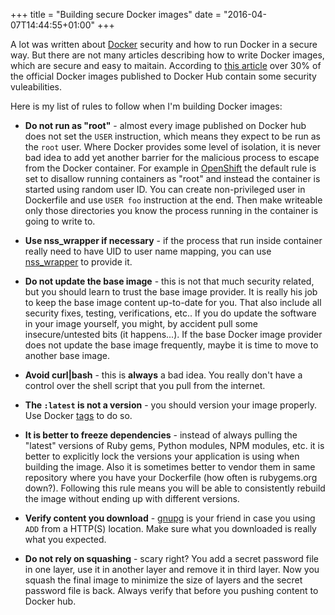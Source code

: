 +++
title = "Building secure Docker images"
date = "2016-04-07T14:44:55+01:00"
+++

A lot was written about [Docker](http://docker.org) security and how to run
Docker in a secure way. But there are not many articles describing how to write
Docker images, which are secure and easy to maitain. According to [this
article](http://www.infoq.com/news/2015/05/Docker-Image-Vulnerabilities) over
30% of the official Docker images published to Docker Hub contain some security
vuleabilities.

Here is my list of rules to follow when I'm building Docker images:

* **Do not run as "root"** - almost every image published on Docker hub does not
    set the `USER` instruction, which means they expect to be run as the `root`
    user. Where Docker provides some level of isolation, it is never bad idea to
    add yet another barrier for the malicious process to escape from the Docker
    container. For example in [OpenShift](http://github.com/openshift/origin)
    the default rule is set to disallow running containers as "root" and instead
    the container is started using random user ID.
    You can create non-privileged user in Dockerfile and use `USER foo`
    instruction at the end. Then make writeable only those directories you know
    the process running in the container is going to write to.

* **Use nss_wrapper if necessary** - if the process that run inside container
    really need to have UID to user name mapping, you can use [nss_wrapper](https://cwrap.org/nss_wrapper.html)
    to provide it.

* **Do not update the base image** - this is not that much security related, but
    you should learn to trust the base image provider. It is really his job to
    keep the base image content up-to-date for you. That also include all
    security fixes, testing, verifications, etc.. If you do update the software
    in your image yourself, you might, by accident pull some insecure/untested bits (it
    happens...). If the base Docker image provider does not update the base image
    frequently, maybe it is time to move to another base image.

* **Avoid curl|bash** - this is **always** a bad idea. You really don't have a control
    over the shell script that you pull from the internet.

* **The `:latest` is not a version** - you should version your image properly.
    Use Docker [tags](https://docs.docker.com/engine/reference/commandline/tag/) to do so.

* **It is better to freeze dependencies** - instead of always pulling the
    "latest" versions of Ruby gems, Python modules, NPM modules, etc. it is
    better to explicitly lock the versions your application is using when
    building the image. Also it is sometimes better to vendor them in same
    repository where you have your Dockerfile (how often is rubygems.org down?).
    Following this rule means you will be able to consistently rebuild the image
    without ending up with different versions.

* **Verify content you download** - [gnupg](https://www.gnupg.org/) is your friend in case you using `ADD`
    from a HTTP(S) location. Make sure what you downloaded is really what you
    expected.

* **Do not rely on squashing** - scary right? You add a
    secret password file in one layer, use it in another layer and remove it in third
    layer. Now you squash the final image to minimize the size of layers and the
    secret password file is back. Always verify that before you pushing content
    to Docker hub.
